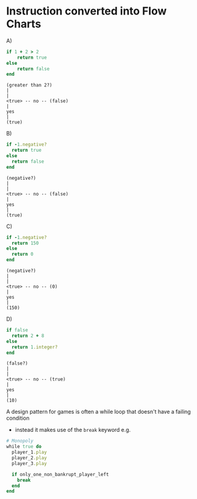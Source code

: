 # Instruction converted into Flow Charts

A)

```ruby
if 1 + 2 > 2
    return true
else
    return false
end
```

```
(greater than 2?)
|
|
<true> -- no -- (false)
|
yes
|
(true)
```

B)

```ruby
if -1.negative?
  return true
else
  return false
end
```

```
(negative?)
|
|
<true> -- no -- (false)
|
yes
|
(true)
```

C)

```ruby
if -1.negative?
  return 150
else
  return 0
end
```

```
(negative?)
|
|
<true> -- no -- (0)
|
yes
|
(150)
```

D)

```ruby
if false
  return 2 + 8
else
  return 1.integer?
end
```

```
(false?)
|
|
<true> -- no -- (true)
|
yes
|
(10)
```

A design pattern for games is often a while loop that doesn't have a failing condition

- instead it makes use of the `break` keyword
  e.g.

```ruby
# Monopoly
while true do
  player_1.play
  player_2.play
  player_3.play

  if only_one_non_bankrupt_player_left
    break
  end
end
```
